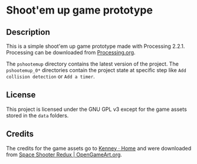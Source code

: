 # Shoot'em up game prototype

## Description

This is a simple shoot'em up game prototype made with Processing 2.2.1.
Processing can be downloaded from [Processing.org](https://processing.org/).

The `pshootemup` directory contains the latest version of the project.
The `pshootemup_0*` directories contain the project state at specific step like `Add collision detection` or `Add a timer`.

## License

This project is licensed under the GNU GPL v3 except for the game assets stored in the `data` folders.

## Credits

The credits for the game assets go to [Kenney · Home](http://www.kenney.nl/) and were downloaded from [Space Shooter Redux | OpenGameArt.org](http://opengameart.org/content/space-shooter-redux).

